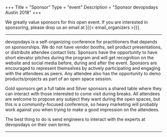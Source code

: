 +++
Title = "Sponsor"
Type = "event"
Description = "Sponsor devopsdays Austin 2018"
+++

We greatly value sponsors for this open event.  If you are interested in sponsoring, please drop us an email at [{{< email_organizers >}}].

<hr>

devopsdays is a self-organizing conference for practitioners that depends on sponsorships. We do not have vendor booths, sell product presentations, or distribute attendee contact lists. Sponsors have the opportunity to have short elevator pitches during the program and will get recognition on the website and social media before, during and after the event. Sponsors are encouraged to represent themselves by actively participating and engaging with the attendees as peers. Any attendee also has the opportunity to demo products/projects as part of an open space session.
<p>
Gold sponsors get a full table and Silver sponsors a shared table where they can interact with those interested to come visit during breaks. All attendees are welcome to propose any subject they want during the open spaces, but this is a community-focused conference, so heavy marketing will probably work against you when trying to make a good impression on the attendees.
<p>
The best thing to do is send engineers to interact with the experts at devopsdays on their own terms.
<p>

<!--
<hr/>

<div style="width:590px">
<table border=1 cellspacing=1>
  <tr>
    <th><i>packages</i></th>
    <th><center><b><u>Bronze<br />1000 usd</u></center></b></th>
    <th><center><b><u>Silver<br />3000 usd</u></center></b></th>
    <th><center><b><u>Gold<br />5000 usd</u></center></b></th>
    <th></th>
  </tr>
<tr><td>2 included tickets</td><td bgcolor="gold">&nbsp;</td><td bgcolor="gold">&nbsp;</td><td bgcolor="gold">&nbsp;</td></tr>
<tr><td>logo on event website</td><td bgcolor="gold">&nbsp;</td><td bgcolor="gold">&nbsp;</td><td bgcolor="gold">&nbsp;</td></tr>
<tr><td>logo on shared slide, rotating during breaks</td><td bgcolor="gold">&nbsp;</td><td bgcolor="gold">&nbsp;</td><td bgcolor="gold">&nbsp;</td></tr>
<tr><td>logo on all email communication</td><td>&nbsp;</td><td bgcolor="gold">&nbsp;</td><td bgcolor="gold">&nbsp;</td></tr>
<tr><td>logo on its own slide, rotating during breaks</td><td>&nbsp;</td><td bgcolor="gold">&nbsp;</td><td bgcolor="gold">&nbsp;</td></tr>
<tr><td>1 minute pitch to full audience (including streaming audience)</td><td>&nbsp;</td><td>&nbsp;</td><td bgcolor="gold">&nbsp;</td></tr></tr>
<tr><td>2 additional tickets (4 in total)</td><td>&nbsp;</td><td bgcolor="gold">&nbsp;</td><td>&nbsp;</td></tr>
<tr><td>4 additional tickets (6 in total)</td><td>&nbsp;</td><td>&nbsp;</td><td bgcolor="gold">&nbsp;</td></tr>
<tr><td>shared table for swag</td><td>&nbsp;</td><td bgcolor="gold">&nbsp;</td><td>&nbsp;</td></tr>
<tr><td>booth/table space</td><td>&nbsp;</td><td>&nbsp;</td><td bgcolor="gold">&nbsp;</td></tr>
</table>
<hr/>
There are also opportunities for exclusive special sponsorships. We'll have sponsors for various events with special privileges for the sponsors of these events. If you are interested in special sponsorships or have a creative idea about how you can support the event, send us an email.
<br/>
<br/>

<br>
<br>
<table border=1 cellspacing=1>
  <tr>
    <th><i>Sponsor FAQ</i></th>
    <th><center><b>Answers to questions frequently asked by sponsors&nbsp;&nbsp;&nbsp;&nbsp;&nbsp;&nbsp;&nbsp;&nbsp;&nbsp;&nbsp;&nbsp;&nbsp;&nbsp;&nbsp;&nbsp;&nbsp;&nbsp;&nbsp;&nbsp;&nbsp;&nbsp;&nbsp;&nbsp;&nbsp;&nbsp;&nbsp;&nbsp;&nbsp;&nbsp;&nbsp;&nbsp;&nbsp;&nbsp;&nbsp;&nbsp;&nbsp;&nbsp;&nbsp;&nbsp;&nbsp;&nbsp;&nbsp;&nbsp;&nbsp;&nbsp;&nbsp;&nbsp;&nbsp;&nbsp;</center></b></th>
    <th></th>
  </tr>
<tr><td>What dates/times can we set up and tear down?</td><td></td></tr>
<tr><td>How do we ship to the venue?</td><td></td></tr>
<tr><td>How do we ship from the venue?</td><td></td></tr>
<tr><td>Whom should we send?</td><td></td></tr>
<tr><td>What should we expect regarding electricity? (how much, any fees, etc)</td><td></td></tr>
<tr><td>What should we expect regarding WiFi? (how much, any fees, etc)</td><td></td></tr>
<tr><td>How do we order additional A/V equipment?</td><td></td></tr>
<tr><td>Additional important details</td><td></td></tr>
</table>
</div>

-->
<hr/>
